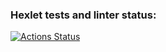 ### Hexlet tests and linter status:
[![Actions Status](https://github.com/Capnus/python-project-50/actions/workflows/hexlet-check.yml/badge.svg)](https://github.com/Capnus/python-project-50/actions)